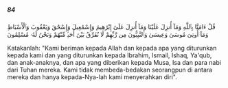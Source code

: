 ##### 84

<span class="ayah">قُلْ ءَامَنَّا بِٱللَّهِ وَمَآ أُنزِلَ عَلَيْنَا وَمَآ أُنزِلَ عَلَىٰٓ إِبْرَٰهِيمَ وَإِسْمَٰعِيلَ وَإِسْحَٰقَ وَيَعْقُوبَ وَٱلْأَسْبَاطِ وَمَآ أُوتِىَ مُوسَىٰ وَعِيسَىٰ وَٱلنَّبِيُّونَ مِن رَّبِّهِمْ لَا نُفَرِّقُ بَيْنَ أَحَدٍۢ مِّنْهُمْ وَنَحْنُ لَهُۥ مُسْلِمُونَ</span>

<span class="ayah_translation">Katakanlah: "Kami beriman kepada Allah dan kepada apa yang diturunkan kepada kami dan yang diturunkan kepada Ibrahim, Ismail, Ishaq, Ya'qub, dan anak-anaknya, dan apa yang diberikan kepada Musa, Isa dan para nabi dari Tuhan mereka. Kami tidak membeda-bedakan seorangpun di antara mereka dan hanya kepada-Nya-lah kami menyerahkan diri".</span>
